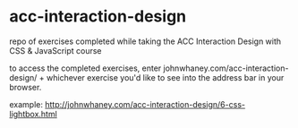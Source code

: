 # acc-interaction-design
repo of exercises completed while taking the ACC Interaction Design with CSS &amp; JavaScript course

to access the completed exercises, enter johnwhaney.com/acc-interaction-design/ + whichever exercise you'd like to see into the address bar in your browser.

example: http://johnwhaney.com/acc-interaction-design/6-css-lightbox.html
